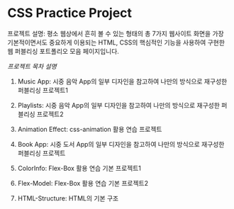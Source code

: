 # CSS Practice Project

프로젝트 설명: 평소 웹상에서 흔히 볼 수 있는 형태의 총 7가지 웹사이트 화면을 가장 기본적이면서도 중요하게 이용되는 HTML, CSS의 핵심적인 기능을 사용하여 구현한 웹 퍼블리싱 포트폴리오 모음 페이지입니다.

_프로젝트 목차 설명_

1. Music App: 시중 음악 App의 일부 디자인을 참고하여 나만의 방식으로 재구성한 퍼블리싱 프로젝트1

2. Playlists: 시중 음악 App의 일부 디자인을 참고하여 나만의 방식으로 재구성한 퍼블리싱 프로젝트2

3. Animation Effect: css-animation 활용 연습 프로젝트

4. Book App: 시중 도서 App의 일부 디자인을 참고하여 나만의 방식으로 재구성한 퍼블리싱 프로젝트

5. ColorInfo: Flex-Box 활용 연습 기본 프로젝트1

6. Flex-Model: Flex-Box 활용 연습 기본 프로젝트2

7. HTML-Structure: HTML의 기본 구조
